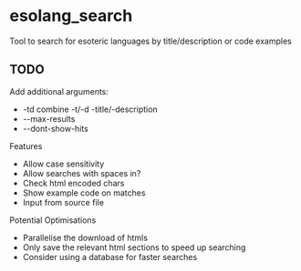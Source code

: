 # esolang_search
Tool to search for esoteric languages by title/description or code examples

## TODO ##
Add additional arguments:
 - -td combine -t/-d -title/-description
 - --max-results
 - --dont-show-hits

Features
 - Allow case sensitivity
 - Allow searches with spaces in?
 - Check html encoded chars
 - Show example code on matches
 - Input from source file
 
Potential Optimisations 
 - Parallelise the download of htmls
 - Only save the relevant html sections to speed up searching
 - Consider using a database for faster searches
